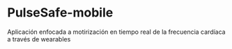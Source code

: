 # PulseSafe-mobile
Aplicación enfocada a motirización en tiempo real de la frecuencia cardíaca a través de wearables
